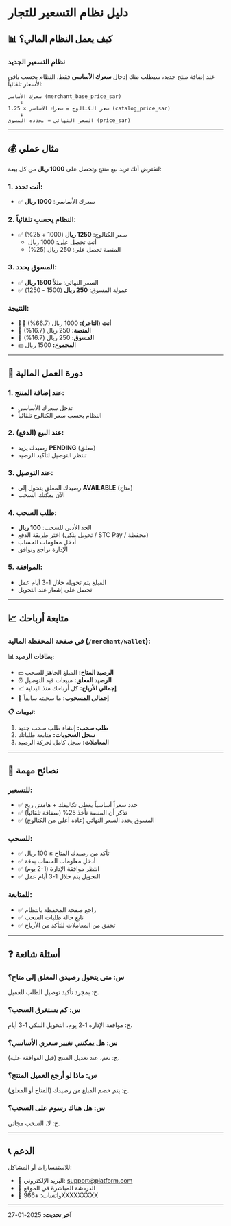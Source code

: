 # دليل نظام التسعير للتجار

## 📊 كيف يعمل النظام المالي؟

### **نظام التسعير الجديد**

عند إضافة منتج جديد، سيطلب منك إدخال **سعرك الأساسي** فقط. النظام يحسب باقي الأسعار تلقائياً:

```
سعرك الأساسي (merchant_base_price_sar)
    ↓
سعر الكتالوج = سعرك الأساسي × 1.25 (catalog_price_sar)
    ↓
السعر النهائي = يحدده المسوق (price_sar)
```

---

## 💰 مثال عملي

لنفترض أنك تريد بيع منتج وتحصل على **1000 ريال** من كل بيعة:

### **1. أنت تحدد:**
- ✅ سعرك الأساسي: **1000 ريال**

### **2. النظام يحسب تلقائياً:**
- ✅ سعر الكتالوج: **1250 ريال** (1000 + 25%)
  - أنت تحصل على: 1000 ريال
  - المنصة تحصل على: 250 ريال (25%)

### **3. المسوق يحدد:**
- ✅ السعر النهائي: مثلاً **1500 ريال**
- ✅ عمولة المسوق: **250 ريال** (1500 - 1250)

### **النتيجة:**
- 👨‍💼 **أنت (التاجر):** 1000 ريال (66.7%)
- 🏢 **المنصة:** 250 ريال (16.7%)
- 📢 **المسوق:** 250 ريال (16.7%)
- 💵 **المجموع:** 1500 ريال

---

## 🔄 دورة العمل المالية

### **1. عند إضافة المنتج:**
- تدخل سعرك الأساسي
- النظام يحسب سعر الكتالوج تلقائياً

### **2. عند البيع (الدفع):**
- رصيدك يزيد **PENDING** (معلق)
- تنتظر التوصيل لتأكيد الرصيد

### **3. عند التوصيل:**
- رصيدك المعلق يتحول إلى **AVAILABLE** (متاح)
- الآن يمكنك السحب

### **4. طلب السحب:**
- الحد الأدنى للسحب: **100 ريال**
- اختر طريقة الدفع (تحويل بنكي / STC Pay / محفظة)
- أدخل معلومات الحساب
- الإدارة تراجع وتوافق

### **5. الموافقة:**
- المبلغ يتم تحويله خلال 1-3 أيام عمل
- تحصل على إشعار عند التحويل

---

## 📈 متابعة أرباحك

### في صفحة **المحفظة المالية** (`/merchant/wallet`):

**📊 بطاقات الرصيد:**
- 💵 **الرصيد المتاح:** المبلغ الجاهز للسحب
- ⏰ **الرصيد المعلق:** مبيعات قيد التوصيل
- 📈 **إجمالي الأرباح:** كل أرباحك منذ البداية
- 💸 **إجمالي المسحوب:** ما سحبته سابقاً

**📋 تبويبات:**
1. **طلب سحب:** إنشاء طلب سحب جديد
2. **سجل السحوبات:** متابعة طلباتك
3. **المعاملات:** سجل كامل لحركة الرصيد

---

## 🎯 نصائح مهمة

### **للتسعير:**
- ✅ حدد سعراً أساسياً يغطي تكاليفك + هامش ربح
- ✅ تذكر أن المنصة تأخذ 25% (مضافة تلقائياً)
- ✅ المسوق يحدد السعر النهائي (عادة أعلى من الكتالوج)

### **للسحب:**
- ✅ تأكد من رصيدك المتاح ≥ 100 ريال
- ✅ أدخل معلومات الحساب بدقة
- ✅ انتظر موافقة الإدارة (1-2 يوم)
- ✅ التحويل يتم خلال 1-3 أيام عمل

### **للمتابعة:**
- ✅ راجع صفحة المحفظة بانتظام
- ✅ تابع حالة طلبات السحب
- ✅ تحقق من المعاملات للتأكد من الأرباح

---

## ❓ أسئلة شائعة

### **س: متى يتحول رصيدي المعلق إلى متاح؟**
ج: بمجرد تأكيد توصيل الطلب للعميل.

### **س: كم يستغرق السحب؟**
ج: موافقة الإدارة 1-2 يوم، التحويل البنكي 1-3 أيام.

### **س: هل يمكنني تغيير سعري الأساسي؟**
ج: نعم، عند تعديل المنتج (قبل الموافقة عليه).

### **س: ماذا لو أرجع العميل المنتج؟**
ج: يتم خصم المبلغ من رصيدك (المتاح أو المعلق).

### **س: هل هناك رسوم على السحب؟**
ج: لا، السحب مجاني.

---

## 📞 الدعم

للاستفسارات أو المشاكل:
- 📧 البريد الإلكتروني: support@platform.com
- 💬 الدردشة المباشرة في الموقع
- 📱 واتساب: +966XXXXXXXXX

---

**آخر تحديث:** 2025-01-27
